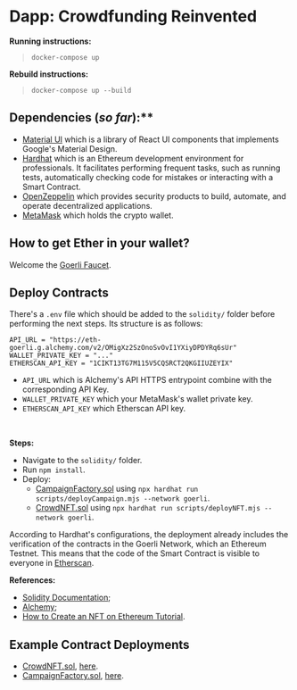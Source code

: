 # Dapp: Crowdfunding Reinvented

**Running instructions:**

> `docker-compose up`

**Rebuild instructions:**

> `docker-compose up --build`

## Dependencies (*so far*):**

- [Material UI](https://mui.com/material-ui/getting-started/overview/) which is a library of React UI components that implements Google's Material Design.
- [Hardhat](https://hardhat.org/) which is an Ethereum development environment for professionals. It facilitates performing frequent tasks, such as running tests, automatically checking code for mistakes or interacting with a Smart Contract.
- [OpenZeppelin](https://www.openzeppelin.com/) which provides security products to build, automate, and operate decentralized applications.
- [MetaMask](https://metamask.io/) which holds the crypto wallet.
## How to get Ether in your wallet?

Welcome the [Goerli Faucet](https://goerlifaucet.com/).
## Deploy Contracts

There's a `.env` file which should be added to the `solidity/` folder before performing the next steps. Its structure is as follows:

```
API_URL = "https://eth-goerli.g.alchemy.com/v2/OMigXz2SzOnoSvOvI1YXiyDPDYRq6sUr"
WALLET_PRIVATE_KEY = "..."
ETHERSCAN_API_KEY = "1CIKT13TG7M115V5CQSRCT2QKGIIUZEYIX"
```

- `API_URL` which is Alchemy's API HTTPS entrypoint combine with the corresponding API Key.
- `WALLET_PRIVATE_KEY` which your MetaMask's wallet private key.
- `ETHERSCAN_API_KEY` which Etherscan API key.

<br>

**Steps:**

- Navigate to the `solidity/` folder. 
- Run `npm install`.
- Deploy:
    - [CampaignFactory.sol](./solidity/contracts/CampaignFactory.sol) using `npx hardhat run scripts/deployCampaign.mjs --network goerli`.
    - [CrowdNFT.sol](./solidity/contracts/CrowdNFT.sol) using `npx hardhat run scripts/deployNFT.mjs --network goerli`.

According to Hardhat's configurations, the deployment already includes the verification of the contracts in the Goerli Network, which an Ethereum Testnet. This means that the code of the Smart Contract is visible to everyone in [Etherscan](https://goerli.etherscan.io/).

**References:**
- [Solidity Documentation](https://docs.soliditylang.org/en/v0.8.17/index.html);
- [Alchemy](https://dashboard.alchemy.com/);
- [How to Create an NFT on Ethereum Tutorial](https://docs.alchemy.com/docs/how-to-create-an-nft#step-3-add-goerlieth-from-a-faucet).

## Example Contract Deployments
- [CrowdNFT.sol](./solidity/contracts/CrowdNFT.sol), [here](https://goerli.etherscan.io/address/0x5f68fcc1f4eb0246e66278b600aa2ea6d4517ba4).
- [CampaignFactory.sol](./solidity/contracts/CampaignFactory.sol), [here](https://goerli.etherscan.io/address/0x55d7ff88e359de266ed81f49a605b4f7a8a21e62).